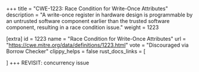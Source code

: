 +++
title = "CWE-1223: Race Condition for Write-Once Attributes"
description	= "A write-once register in hardware design is programmable by an untrusted software component earlier than the trusted software component, resulting in a race condition issue."
weight = 1223

[extra]
id = 1223
name = "Race Condition for Write-Once Attributes"
url = "https://cwe.mitre.org/data/definitions/1223.html"
vote = "Discouraged via Borrow Checker"
clippy_helps = false
rust_docs_links = [
	
]
+++
REVISIT: concurrency issue
